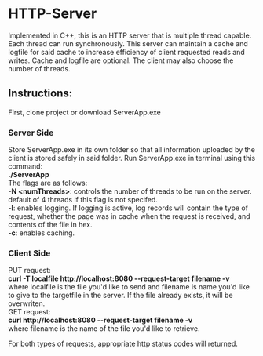 # HTTP-Server
Implemented in C++, this is an HTTP server that is multiple thread capable. Each thread can run synchronously. This server can maintain a cache and logfile for said cache to increase efficiency of client requested reads and writes. Cache and logfile are optional. The client may also choose the number of threads.

## Instructions:
First, clone project or download ServerApp.exe

### Server Side
Store ServerApp.exe in its own folder so that all information uploaded by the client is stored safely in said folder. Run ServerApp.exe in terminal using this command:  
**./ServerApp**  
The flags are as follows:  
**-N \<numThreads\>**: controls the number of threads to be run on the server. default of 4 threads if this flag is not specifed.  
**-l**: enables logging. If logging is active, log records will contain the type of request, whether the page was in cache when the request is received, and contents of the file in hex.  
**-c**: enables caching.  
  
### Client Side
PUT request:  
**curl -T localfile http://localhost:8080 --request-target filename -v**  
where localfile is the file you'd like to send and filename is name you'd like to give to the targetfile in the server. If the file already exists, it will be overwriten.  
GET request:  
**curl http://localhost:8080 --request-target filename -v**  
where filename is the name of the file you'd like to retrieve.  
  
For both types of requests, appropriate http status codes will returned.
